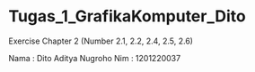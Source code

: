 # Tugas_1_GrafikaKomputer_Dito
Exercise Chapter 2 (Number 2.1, 2.2, 2.4, 2.5, 2.6)

Nama : Dito Aditya Nugroho
Nim  : 1201220037
